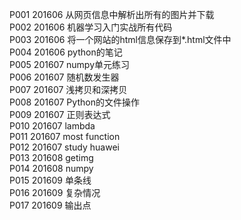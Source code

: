 P001    201606      从网页信息中解析出所有的图片并下载</br>
P002    201606      机器学习入门实战所有代码</br>
P003    201606      将一个网站的html信息保存到*.html文件中</br>
P004    201606      python的笔记<br/>
P005    201607      numpy单元练习<br/>
P006    201607      随机数发生器<br/>
P007    201607      浅拷贝和深拷贝<br/>
P008    201607      Python的文件操作<br/>
P009	201607      正则表达式<br/>
P010	201607      lambda<br/>
P011	201607      most function<br/>
P012	201607      study huawei<br/>
P013	201608      getimg<br/>
P014	201608      numpy<br/>
P015    201609      单条线<br/>
P016    201609      复杂情况<br/>
P017    201609      输出点<br/> 
